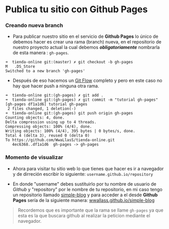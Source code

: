 # Publica tu sitio con Github Pages

### Creando nueva branch

- Para publicar nuestro sitio en el servicio de **Github Pages** lo único de debemos hacer es crear una rama (branch) nueva, en el repositorio de nuestro proyecto actual la cual debemos ***obligatoriamente*** nombrarla de esta manera : `gh-pages`.

~~~
➜  tienda-online git:(master) ✗ git checkout -b gh-pages
M	.DS_Store
Switched to a new branch 'gh-pages'
~~~

- Después de eso hacemos un [Git Flow](https://www.youtube.com/watch?v=GDFr8j_ZHwY) completo y pero en este caso no hay que hacer push a ninguna otra rama.

~~~
➜  tienda-online git:(gh-pages) ✗ git add .
➜  tienda-online git:(gh-pages) ✗ git commit -m "tutorial gh-pages"
[gh-pages df1a1d6] tutorial gh-pages
 2 files changed, 1 deletion(-)
➜  tienda-online git:(gh-pages) git push origin gh-pages
Counting objects: 4, done.
Delta compression using up to 4 threads.
Compressing objects: 100% (4/4), done.
Writing objects: 100% (4/4), 395 bytes | 0 bytes/s, done.
Total 4 (delta 3), reused 0 (delta 0)
To https://github.com/WwaLlasS/tienda-online.git
   4ec6368..df1a1d6  gh-pages -> gh-pages
~~~

### Momento de visualizar

- Ahora para visitar tu sitio web lo que tienes que hacer es ir a navegador y de dirreción escribir lo siguiente: `username.github.io/repository`

- En donde "username" debes sustituirlo por tu nombre de usuario de *Github* y "repository" por le nombre de tu repositorio, en mi caso tengo un repositorio llamado [simple-blog](https://github.com/WwaLlasS/simple-blog) y para acceder a el desde **Github Pages** sería de la siguiente manera: [wwallass.github.io/simple-blog](https://wwallass.github.io/simple-blog/)

> Recordemos que es importante que la rama se llame `gh-pages` ya que esta es la que buscara github al realizar la peticion mediante el navegador.
